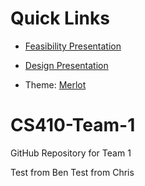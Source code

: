 # Quick Links
* [Feasibility Presentation](https://docs.google.com/presentation/d/1pceJ6qZe2GA25JpFBzFsO0n88fD4_5eWlGTVOZellW0/edit?usp=sharing)
* [Design Presentation](https://docs.google.com/presentation/d/17bpIjMcMyk5Nl0SVD_szqjNZxAqsYtIqi-Kw5UUj7D8/edit#slide=id.g314af015a4a_0_10)

* Theme:
[Merlot](https://github.com/pages-themes/merlot)

# CS410-Team-1
GitHub Repository for Team 1

Test from Ben 
Test from Chris
